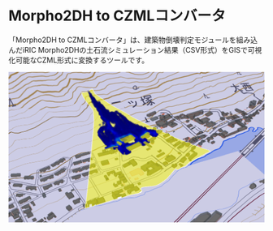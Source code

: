 # Morpho2DH to CZMLコンバータ

「Morpho2DH to CZMLコンバータ」は、建築物倒壊判定モジュールを組み込んだiRIC Morpho2DHの土石流シミュレーション結果（CSV形式）をGISで可視化可能なCZML形式に変換するツールです。

![](resources/SampleImage.PNG)
